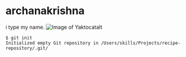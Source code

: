 # archanakrishna
i type my name.
![Image of Yaktocat](https://octodex.github.com/images/yaktocat.png)alt
```
$ git init
Initialized empty Git repository in /Users/skills/Projects/recipe-repository/.git/
```

